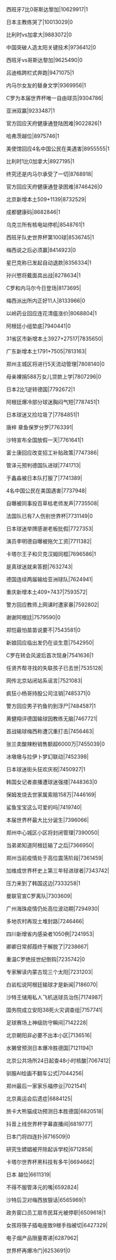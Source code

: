 西班牙7比0哥斯达黎加|10629917|1

日本主教练哭了|10013029|0

比利时vs加拿大|9883072|0

中国突破人造太阳关键技术|9736412|0

西班牙vs哥斯达黎加|9625490|0

吕迪格跨栏式奔跑|9471075|1

内马尔女友的替身文学|9369956|1

C罗为本届世界杯唯一自由球员|9304786|

亚洲双赢|9233487|1

官方回应天府健康通登陆困难|9022826|1

哈弗茨越位|8975746|1

美使馆回应4名中国公民在美遇害|8955555|1

比利时1比0加拿大|8927195|1

终究还是内马尔承受了一切|8768918|

官方回应天府健康通登录困难|8746426|0

北京新增本土509+1139|8732529|

成都健康码|8682846|1

乌克兰所有核电站停机|8548761|1

西班牙队史世界杯第100球|8536745|1

梅西说之后必须赢|8414923|0

星巴克称已发起自动退款|8356334|1

孙兴慜将戴面具出战|8278634|1

C罗和内马尔今日登场|8173695|

梅西派出所内正好11人|8133966|0

以岭药业回应连花清瘟涨价|8068804|1

阿根廷小组垫底|7940441|0

31省区市新增本土3927+27517|7835650|

广东新增本土1791+7505|7813163|

郑州主城区将进行5天流动管理|7808140|0

母亲裸捐588万女儿贷款上学|7807296|0

日本2比1逆转德国|7792672|1

阿根廷爆冷部分球迷胸闷气短|7787451|1

日本球迷又捡垃圾了|7784851|1

唐梓 章鱼保罗分罗|7763391|

沙特宣布全国放假一天|7761641|1

富士康回应改变招工补贴政策|7747386|

管泽元预判德国队进球|7741713|

于鑫淼被日本队打服了|7741389|

4名中国公民在美国遇害|7737948|

自曝被同事投百草枯老师发声|7735508|

法国队已有7人伤别世界杯|7731149|0

日本球迷举牌感谢老板批假|7727353|

演员李明德自曝被拖欠工资|7711382|

卡塔尔王子和贝克汉姆同框|7696586|1

是真球迷就来答题|7632743|

德国连续两届输给亚洲球队|7624941|

重庆新增本土409+7437|7593572|

警方回应教师上网课时遭家暴|7592802|

谢谢阿根廷|7579590|0

郑恺最怕苗苗说要不|7543581|0

新娘回应临出发仍在谈生意|7542950|

C罗在转会风波后首次现身|7541636|1

任贤齐帮寻找的失联孩子已去世|7535128|

网传北京站闭站系谣言|7521083|

疯狂小杨哥持股公司注销|7485371|0

警方回应男子钓鱼钓到浮尸|7484587|1

黄健翔评德国输球因教练无脑|7467721|

首战输球梅西称遭沉重打击|7456463|

张兰卖酸辣粉销售额超6000万|7455039|0

冰墩墩与拉伊卜梦幻联动|7452398|

日本球迷街头狂欢庆祝|7450927|1

韩国女记者直播遭球迷强搂|7448363|0

保姆发烧去世家属索赔158万|7446169|

鲨鱼宝宝这么可爱的吗|7419740|

本届世界杯最大比分诞生|7396066|

郑州中心城区小区将封闭管理|7390050|

当弟弟知道阿根廷输了之后|7366950|

郑州当前疫情处于高位震荡阶段|7361459|

加维成世界杯史上第三年轻进球者|7343742|

压力来到了韩国这边|7333258|1

曼联官宣C罗离队|7303609|

广州海珠疫情仍处高位波动期|7294930|

多地农村再现土堆封路|7246466|

四川新增省内感染者1050例|7241953|

卿卿日常郝葭终于解脱了|7238667|

重温C罗绝技世纪倒钩|7235742|0

专家解读内蒙古现三个太阳|7231203|

白岩松说阿根廷输球才是新闻|7186070|

沙特王储用私人飞机送球员治伤|7174987|

国务院成立安阳38死火灾调查组|7157741|

足球赛场上神级防守瞬间|7142228|

北京朝阳非必要不出本小区|7136516|

水獭曾预测日本爆冷胜德国|7121194|1

北京公共场所24日起查48小时核酸|7067412|

驯服AI绘画不翻车公式|7044256|

郑州最后一家家乐福停业|7021541|

北京奥运会后遗症|6884125|

旅卡大熊猫成功预测日本胜德国|6820518|

抖音上线世界杯字幕直播间|6819777|

日本门将四连扑|6716509|0

研究生嫖娼被开除起诉学校|6712858|

卡塔尔世界杯黑科技有多牛|6694662|

日本 越位|6611319|

不得不服管泽元的嘴|6592824|

沙特后卫对梅西放狠话|6565969|1

政务窗口员工扇市民耳光被停职|6509618|1

女孩将筷子插电座致9根手指被切|6427329|

电子烟产品限量寄递|6287962|

世界杯再爆冷门|6253691|0


